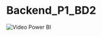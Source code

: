 # Backend_P1_BD2


![Video Power BI](https://drive.google.com/file/d/11aOo56uniWkxHJMpr2440IHplq9lPleh/view?usp=sharing)
